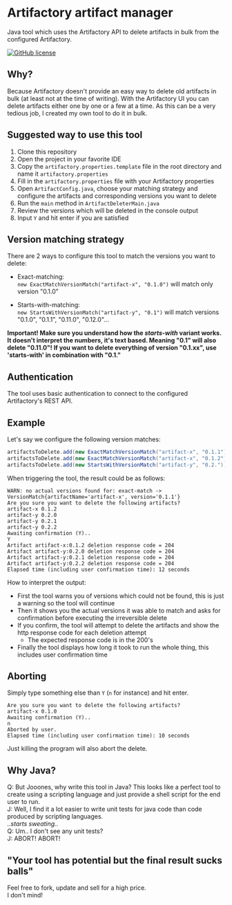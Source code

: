 # Artifactory artifact manager
Java tool which uses the Artifactory API to delete artifacts in bulk from the configured Artifactory.

[![GitHub license](https://img.shields.io/github/license/Jooones/artifactory-artifact-manager.svg)](https://github.com/Jooones/artifactory-artifact-manager/blob/master/LICENSE)

## Why?
Because Artifactory doesn't provide an easy way to delete old artifacts in bulk (at least not at the time of writing).
With the Artifactory UI you can delete artifacts either one by one or a few at a time. 
As this can be a very tedious job, I created my own tool to do it in bulk.

## Suggested way to use this tool
1. Clone this repository
1. Open the project in your favorite IDE
1. Copy the `artifactory.properties.template` file in the root directory and name it `artifactory.properties`
1. Fill in the `artifactory.properties` file with your Artifactory properties
1. Open `ArtifactConfig.java`, choose your matching strategy and configure the artifacts and corresponding versions you want to delete
1. Run the `main` method in `ArtifactDeleterMain.java`
1. Review the versions which will be deleted in the console output
1. Input `Y` and hit enter if you are satisfied

## Version matching strategy
There are 2 ways to configure this tool to match the versions you want to delete:
- Exact-matching:  
`new ExactMatchVersionMatch("artifact-x", "0.1.0")` will match only version "0.1.0"

- Starts-with-matching:  
`new StartsWithVersionMatch("artifact-y", "0.1")` will match versions "0.1.0", "0.1.1", "0.11.0", "0.12.0"...

**Important! Make sure you understand how the _starts-with_ variant works. 
It doesn't interpret the numbers, it's text based. Meaning "0.1" will also delete "0.11.0"! 
If you want to delete everything of version "0.1.xx", use 'starts-with' in combination with "0.1."**

## Authentication
The tool uses basic authentication to connect to the configured Artifactory's REST API.

## Example
Let's say we configure the following version matches:
```java
artifactsToDelete.add(new ExactMatchVersionMatch("artifact-x", "0.1.1"));
artifactsToDelete.add(new ExactMatchVersionMatch("artifact-x", "0.1.2"));
artifactsToDelete.add(new StartsWithVersionMatch("artifact-y", "0.2."));
```
When triggering the tool, the result could be as follows:
```
WARN: no actual versions found for: exact-match -> VersionMatch{artifactName='artifact-x', version='0.1.1'}
Are you sure you want to delete the following artifacts? 
artifact-x 0.1.2
artifact-y 0.2.0
artifact-y 0.2.1
artifact-y 0.2.2
Awaiting confirmation (Y)..
Y
Artifact artifact-x:0.1.2 deletion response code = 204
Artifact artifact-y:0.2.0 deletion response code = 204
Artifact artifact-y:0.2.1 deletion response code = 204
Artifact artifact-y:0.2.2 deletion response code = 204
Elapsed time (including user confirmation time): 12 seconds
```
How to interpret the output:
- First the tool warns you of versions which could not be found, this is just a warning so the tool will continue
- Then it shows you the actual versions it was able to match and asks for confirmation before executing the irreversible delete
- If you confirm, the tool will attempt to delete the artifacts and show the http response code for each deletion attempt
    - The expected response code is in the 200's
- Finally the tool displays how long it took to run the whole thing, this includes user confirmation time

## Aborting
Simply type something else than `Y` (`n` for instance) and hit enter.

```
Are you sure you want to delete the following artifacts? 
artifact-x 0.1.0
Awaiting confirmation (Y)..
n
Aborted by user.
Elapsed time (including user confirmation time): 10 seconds
```
Just killing the program will also abort the delete.

## Why Java?
Q: But Jooones, why write this tool in Java? This looks like a perfect tool to create using a scripting language and just provide a shell script for the end user to run.  
J: Well, I find it a lot easier to write unit tests for java code than code produced by scripting languages.  
_..starts sweating.._  
Q: Um.. I don't see any unit tests?  
J: ABORT! ABORT!

## "Your tool has potential but the final result sucks balls"
Feel free to fork, update and sell for a high price.  
I don't mind!  
